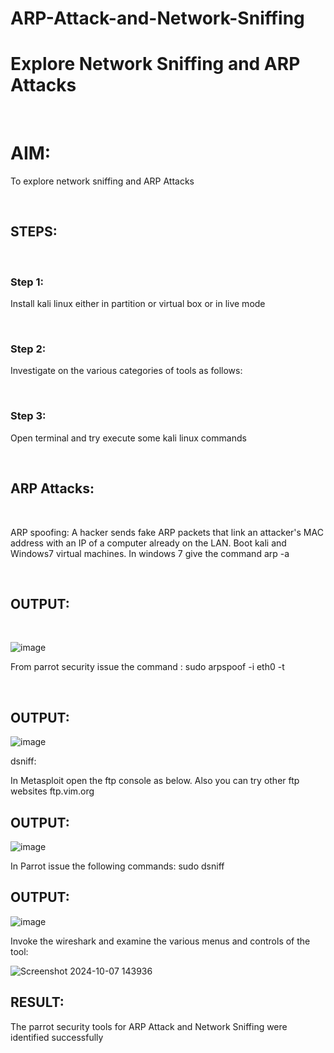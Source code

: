 # ARP-Attack-and-Network-Sniffing
# Explore Network Sniffing and ARP Attacks
<br>

# AIM:


To explore network sniffing and ARP Attacks

<br>

## STEPS:

<br>

### Step 1:


Install kali linux either in partition or virtual box or in live mode

<br>

### Step 2:



Investigate on the various categories of tools as follows:

<br>

### Step 3:



Open terminal and try execute some kali linux commands

<br>

## ARP Attacks:  

<br>

ARP spoofing: A hacker sends fake ARP packets that link an attacker's MAC address with an IP of a computer already on the LAN. 
Boot kali and Windows7 virtual machines.
In windows 7 give the command arp -a

<br>

## OUTPUT:

<br>


![image](https://github.com/user-attachments/assets/44010d6e-1e1b-4aac-8fa4-df6f50eedb67)



From parrot security issue the command :
sudo arpspoof -i eth0 -t <target system> <gateway>

<br>

## OUTPUT:

![image](https://github.com/user-attachments/assets/54c5e341-cec9-47c0-b784-b9c2e66a2934)


 dsniff:






In Metasploit open the ftp console as below. Also you can try other ftp websites ftp.vim.org
## OUTPUT:

![image](https://github.com/user-attachments/assets/4990e795-4a95-41f5-a1f8-a4d872ab80c3)



In Parrot issue the following commands:
sudo dsniff
## OUTPUT:

![image](https://github.com/user-attachments/assets/e536adc8-e777-4638-a4ad-aed6bd249e4c)



Invoke the wireshark and examine the various menus  and controls of the tool:

![Screenshot 2024-10-07 143936](https://github.com/user-attachments/assets/159d328e-188d-480f-9c6c-a8593e8dfb7f)


## RESULT:
The parrot security tools for ARP Attack and Network Sniffing were identified successfully
